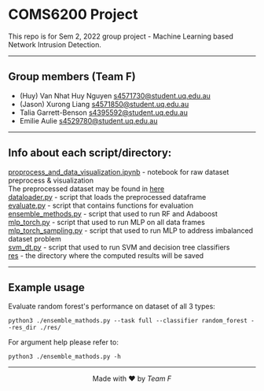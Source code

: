 # COMS6200 Project

This repo is for Sem 2, 2022 group project - Machine Learning based Network Intrusion Detection.

***

## Group members (Team F)
<ul>
    <li>(Huy) Van Nhat Huy Nguyen <a href="mailto:s4571730@student.uq.edu.au">s4571730@student.uq.edu.au</a></li>
    <li>(Jason) Xurong Liang <a href="mailto:s4571850@student.uq.edu.au">s4571850@student.uq.edu.au</a></li>
    <li>Talia Garrett-Benson <a href="mailto:s4395592@student.uq.edu.au">s4395592@student.uq.edu.au</a> </li>
    <li>Emilie Aulie <a href="mailto:s4529780@student.uq.edu.au">s4529780@student.uq.edu.au</a> </li>
</ul>

***

## Info about each script/directory:
[proprocess_and_data_visualization.ipynb](./proprocess_and_data_visualization.ipynb) - notebook for raw dataset preprocess & visualization\
The preprocessed dataset may be found in [here](https://drive.google.com/drive/folders/1cnvofUhz84pMR0SztvfOYzIcpq1sR2VT?usp=sharing)\
[dataloader.py](./dataloader.py) - script that loads the preprocessed dataframe\
[evaluate.py](./evaluate.py) - script that contains functions for evaluation\
[ensemble_methods.py](./ensemble_methods.py) - script that used to run RF and Adaboost\
[mlp_torch.py](./mlp_torch.py) - script that used to run MLP on all data frames\
[mlp_torch_sampling.py](./mlp_torch_sampling.py) - script that used to run MLP to address imbalanced dataset problem\
[svm_dt.py](./svm_dt.py) - script that used to run SVM and decision tree classifiers\
[res](./res) - the directory where the computed results will be saved

***

## Example usage
Evaluate random forest's performance on dataset of all 3 types:
```shell
python3 ./ensemble_mathods.py --task full --classifier random_forest --res_dir ./res/
```
For argument help please refer to:
```shell
python3 ./ensemble_mathods.py -h
```

***
<p align="center">Made with ❤ by <em>Team F</em></p>